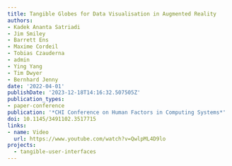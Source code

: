 ```yaml
---
title: Tangible Globes for Data Visualisation in Augmented Reality
authors:
- Kadek Ananta Satriadi
- Jim Smiley
- Barrett Ens
- Maxime Cordeil
- Tobias Czauderna
- admin
- Ying Yang
- Tim Dwyer
- Bernhard Jenny
date: '2022-04-01'
publishDate: '2023-12-18T14:16:32.507505Z'
publication_types:
- paper-conference
publication: '*CHI Conference on Human Factors in Computing Systems*'
doi: 10.1145/3491102.3517715
links:
- name: Video
  url: https://www.youtube.com/watch?v=QwlpML4D9lo
projects:
  - tangible-user-interfaces
---
```


